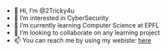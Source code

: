 - 👋 Hi, I’m @2Tricky4u
- 👀 I’m interested in CyberSecurity
- 🌱 I’m currently learning Computer Science at EPFL
- 💞️ I’m looking to collaborate on any learning project
- 📫 You can reach me by using my webiste: [here](xavierogay.ch)

<!---
2Tricky4u/2Tricky4u is a ✨ special ✨ repository because its `README.md` (this file) appears on your GitHub profile.
You can click the Preview link to take a look at your changes.
--->
